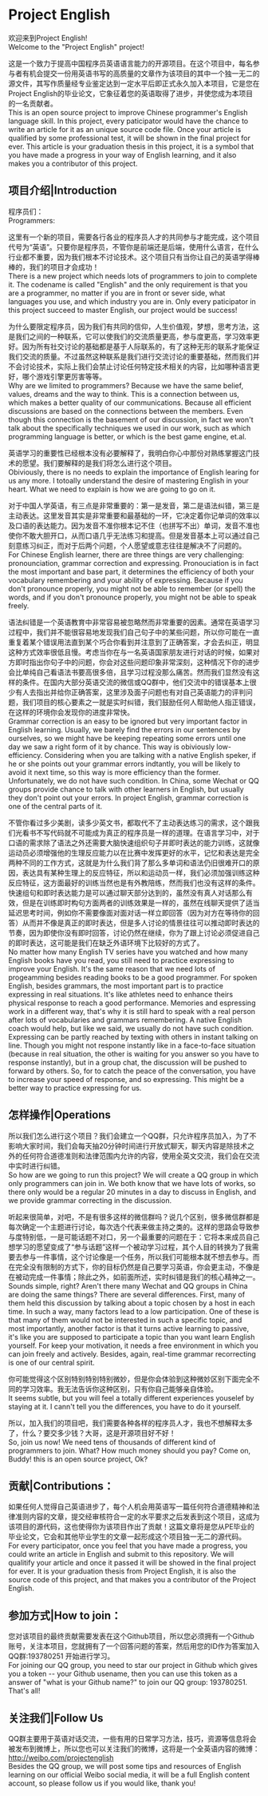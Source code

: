 
Project English
===============================

欢迎来到Project English!  
Welcome to the "Project English" project! 

这是一个致力于提高中国程序员英语语言能力的开源项目。在这个项目中，每名参与者有机会提交一份用英语书写的高质量的文章作为该项目的其中一个独一无二的源文件，其写作质量经专业鉴定达到一定水平后即正式永久加入本项目，它是您在Project English的毕业论文，它象征着您的英语取得了进步，并使您成为本项目的一名贡献者。  
This is an open source project to improve Chinese programmer's English language skill. In this project, every paticipator would have the chance to write an article for it as an unique source code file. Once your article is qualified by some professional test, it will be shown in the final project for ever. This article is your graduation thesis in this project, it is a symbol that you have made a progress in your way of English learning, and it also makes you a contributor of this project. 


项目介绍|Introduction
------------

程序员们：  
Programmers:

这里有一个新的项目，需要各行各业的程序员人才的共同参与才能完成，这个项目代号为“英语”。只要你是程序员，不管你是前端还是后端，使用什么语言，在什么行业都不重要，因为我们根本不讨论技术。这个项目只有当你让自己的英语学得棒棒的，我们的项目才会成功！  
There is a new project which needs lots of programmers to join to complete it. The codename is called "English" and the only requirement is that you are a programmer, no matter if you are in front or sever side, what languages you use, and which industry you are in. Only every paticipator in this project succeed to master English, our project would be success!

为什么要限定程序员，因为我们有共同的信仰，人生价值观，梦想，思考方法，这是我们之间的一种联系，它可以使我们的交流质量更高，参与度更高，学习效率更好。因为所有社交讨论的基础都是基于人际联系的，有了这种无形的联系才能保证我们交流的质量。不过虽然这种联系是我们进行交流讨论的重要基础，然而我们并不会讨论技术，实际上我们会禁止讨论任何特定技术相关的内容，比如哪种语言更好，哪个游戏引擎更厉害等等。  
Why are we limited to programmers? Because we have the same belief, values, dreams and the way to think. This is a connection between us, which makes a better quality of our communications. Because all efficient discussions are based on the connections between the members. Even though this connection is the basement of our discussion, in fact we won't talk about the specifically techniques we used in our work, such as which programming language is better, or which is the best game engine, et.al.

英语学习的重要性已经根本没有必要解释了，我明白你心中那份对熟练掌握这门技术的愿望。我们要解释的是我们将怎么进行这个项目。  
Obiviously, there is no needs to explain the importance of English learing for us any more. I totoally understand the desire of mastering English in your heart. What we need to explain is how we are going to go on it. 

对于中国人学英语，有三点是非常重要的：第一是发音，第二是语法纠错，第三是主动表达。这里发音其实是非常重要和最基础的一环，它决定着你记单词的效率以及口语的表达能力。因为发音不准你根本记不住（也拼写不出）单词，发音不准也使你不敢大胆开口，从而口语几乎无法练习和提高。但是发音基本上可以通过自己刻意练习纠正，而对于后两个问题，个人愿望或意志往往是解决不了问题的。  
For Chinese English learner, there are three things are very challenging: pronounciation, grammar correction and expressing. Pronouciation is in fact the most important and base part, it determines the efficiency of both your vocabulary remembering and your ability of expressing. Because if you don't pronounce properly, you might not be able to remember (or spell) the words, and if you don't pronounce properly, you might not be able to speak freely. 

语法纠错是一个英语教育中非常容易被忽略然而非常重要的因素。通常在英语学习过程中，我们并不能很容易地发现我们自己句子中的某些问题，所以你可能在一直重复着某个错误用法直到某个巧合你看到并注意到了正确答案，才会去纠正，明显这种方式效率很低且慢。考虑当你在与一名英语国家朋友进行对话的时候，如果对方即时指出你句子中的问题，你会对这些问题印象非常深刻，这种情况下你的进步会比单纯自己看语法书要高很多倍，且学习过程没那么痛苦。然而我们显然没有这样的条件。在国内大部分英语交流的微信或QQ群中，他们交流中的错误基本上很少有人去指出并给你正确答案，这里涉及面子问题也有对自己英语能力的评判问题，我们项目的核心要素之一就是实时纠错，我们鼓励任何人帮助他人指正错误，在这样的环境你会发现你的进度非常快。  
Grammar correction is an easy to be ignored but very important factor in English learning. Usually, we barely find the errors in our sentences by ourselves, so we might have be keeping repeating some errors until one day we saw a right form of it by chance. This way is obiviously low-efficiency. Considering when you are talking with a native English speker, if he or she points out your grammar errors indtantly, you will be likely to avoid it next time, so this way is more efficiency than the former. Unfortunately, we do not have such condition. In China, some Wechat or QQ groups provide chance to talk with other learners in English, but usually they don't point out your errors. In project English, grammar correction is one of the central parts of it.

不管你看过多少美剧，读多少英文书，都取代不了主动表达练习的需求，这个跟我们光看书不写代码就不可能成为真正的程序员是一样的道理。在语言学习中，对于口语的需求除了语法之外还需要大脑快速组织句子并即时表达的能力训练，这就像运动员必须增强他的生理反应能力以在比赛中发挥更好的水平，记忆和表达是完全两种不同的工作方式，这就是为什么我们背了那么多单词和语法仍旧很难开口的原因，表达具有某种生理上的反应特征，所以和运动员一样，我们必须加强训练这种反应特征，这方面最好的训练当然也是有外教陪练，然而我们也没有这样的条件。快速组句和即时表达能力是可以通过聊天部分达到的，虽然没有真人对话那么有效，但是在训练即时构句方面两者的训练效果是一样的，虽然在线聊天提供了适当延迟思考时间，例如你不需要像面对面对话一样立即回答（因为对方在等待你的回答）从而并不像是真正的即时表达，但是多人讨论的情景往往可以推动即时表达的节奏，因为即使你没有即时回答，讨论仍然在继续，你为了跟上讨论必须促进自己的即时表达，这可能是我们在缺乏外语环境下比较好的方式了。  
No matter how many English TV series have you watched and how many English books have you read, you still need to practice expressing to improve your English. It's the same reason that we need lots of progeamming besides reading books to be a good programmer. For spoken English, besides grammars, the most important part is to practice expressing in real situations. It's like athletes need to enhance theirs physical response to reach a good performance. Memories and espressing work in a different way, that's why it is still hard to speak with a real person after lots of vocabularies and grammars remembering. A native English coach would help, but like we said, we usually do not have such condition. Expressing can be partly reached by texting with others in instant talking on line. Though you might not respone instantly like in a face-to-face situation (because in real situation, the other is waiting for you answer so you have to response instantly), but in a group chat, the discussion will be pushed to forward by others. So, for to catch the peace of the conversation, you have to increase your speed of response, and so expressing. This might be a better way to practice expressing for us.


怎样操作|Operations
-----

所以我们怎么进行这个项目？我们会建立一个QQ群，只允许程序员加入，为了不影响大家时间，我们会每天抽20分钟时间进行开放式聊天，聊天内容是除技术之外的任何符合道德准则和法律范围内允许的内容，使用全英文交流，我们会在交流中实时进行纠错。  
So how are we going to run this project? We will create a QQ group in which only programmers can join in. We both know that we have lots of works, so there only would be a regular 20 minutes in a day to discuss in English, and we provide grammar correcting in the discussion.

听起来很简单，对吧，不是有很多这样的微信群吗？说几个区别，很多微信群都是每次确定一个主题进行讨论，每次选个代表来做主持之类的。这样的思路会导致参与度特别低，一是可能话题不对口，另一个最重要的问题在于：它将本来成员自己想学习的愿望变成了“参与话题”这样一个被动学习过程，其个人目的转换为了我需要去参与一件事情，这个讨论像是一个任务，所以我们可能根本就不想去参与。而在完全没有限制的方式下，你的目标仍然是自己要学习英语，你会更主动，不像是在被动完成一件事情；除此之外，如前面所述，实时纠错是我们的核心精神之一。  
Sounds simple, right?  Aren't there many Wechat and QQ groups in China are doing the same things? There are several differences. First, many of them held this discussion by talking about a topic chosen by a host in each time. In such a way, many factors lead to a low participation. One of these is that many of them would not be interested in such a specific topic, and most importantly, another factor is that it turns active learning to passive, it's like you are supposed to participate a topic than you want learn English yourself. For keep your motivation, it needs a free environment in which you can join freely and actively. Besides, again, real-time grammar recorrecting is one of our central spirit.

你可能觉得这个区别特别特别特别微妙，但是你会体验到这种微妙区别下面完全不同的学习效率。我无法告诉你这种区别，只有你自己能够亲自体验。  
It seems subtle, but you will feel a totally different experiences youselef by staying at it. I cann't tell you the differences, you have to do it yourself.

所以，加入我们的项目吧，我们需要各种各样的程序员人才，我也不想解释太多了，什么？要交多少钱？大哥，这是开源项目好不好！  
So, join us now! We need tens of thousands of different kind of programmers to join. What? How much money should you pay? Come on, Buddy! this is an open source project, Ok?


贡献|Contributions：
----------------

如果任何人觉得自己英语进步了，每个人机会用英语写一篇任何符合道德精神和法律准则内容的文章，提交经审核符合一定的水平要求之后发表到这个项目，这成为该项目的源代码，这也使得你为该项目作出了贡献！这篇文章将是您从PE毕业的毕业论文，它会和其他毕业学生的文章一起形成这个项目独一无二的源代码。  
For every participator, once you feel that you have made a progress, you could write an article in English and submit to this repository. We will qualitify your article and once it passed it will be showed in the final project for ever. It is your graduation thesis from Project English, it is also the source code of this project, and that makes you a contributor of the Project English.


参加方式|How to join：
------------

您对该项目的最终贡献需要发表在这个Github项目，所以您必须拥有一个Github账号，关注本项目，您就拥有了一个回答问题的答案，然后用您的ID作为答案加入QQ群:193780251 开始进行学习。  
For joining our QQ group, you need to star our project in Github which gives you a token -- your Github usename, then you can use this token as a answer of "what is your Github name?" to join our QQ group: 193780251. That's all!

关注我们|Follow Us
-------

QQ群主要用于英语对话交流，一些有用的日常学习方法，技巧，资源等信息将会被发布到微博上，所以您也可以关注我们的微博，这将是一个全英语内容的微博：http://weibo.com/projectenglish  
Besides the QQ group, we will post some tips and resources of English learning on our official Weibo social media, it will be a full English content account, so please follow us if you would like, thank you!
